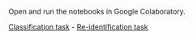 Open and run the notebooks in Google Colaboratory.

[Classification task](https://colab.research.google.com/github/itLovaz/Market-1501/blob/main/model_classification.ipynb) - 
[Re-identification task](https://colab.research.google.com/github/itLovaz/Market-1501/blob/main/model_reidentification.ipynb)
